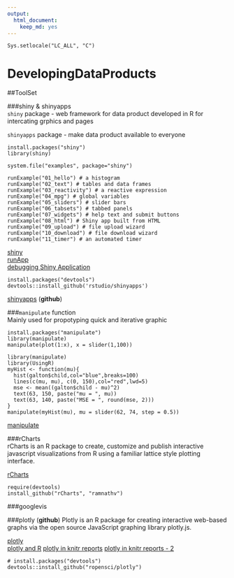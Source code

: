 ```yaml
---
output: 
  html_document: 
    keep_md: yes
---
```


```{r echo=FALSE}
Sys.setlocale("LC_ALL", "C")
```

# DevelopingDataProducts
##ToolSet

###shiny & shinyapps  
`shiny` package - web framework for data product developed in R for intercating grphics and pages

`shinyapps` package - make data product available to everyone


```{r eval=FALSE}
install.packages("shiny")
library(shiny)

system.file("examples", package="shiny")

runExample("01_hello") # a histogram
runExample("02_text") # tables and data frames
runExample("03_reactivity") # a reactive expression
runExample("04_mpg") # global variables
runExample("05_sliders") # slider bars
runExample("06_tabsets") # tabbed panels
runExample("07_widgets") # help text and submit buttons
runExample("08_html") # Shiny app built from HTML
runExample("09_upload") # file upload wizard
runExample("10_download") # file download wizard
runExample("11_timer") # an automated timer
```

[shiny](http://shiny.rstudio.com/)  
[runApp](http://shiny.rstudio.com/reference/shiny/latest/runApp.html)  
[debugging Shiny Application](http://shiny.rstudio.com/articles/debugging.html)  


```{r eval=FALSE}
install.packages("devtools")
devtools::install_github('rstudio/shinyapps')
```

 [shinyapps](https://www.shinyapps.io/)
 (__github__)
 
 ###`manipulate` function  
 Mainly used for propotyping quick and iterative graphic
 
 ```{r eval=FALSE}
install.packages("manipulate")
library(manipulate)
manipulate(plot(1:x), x = slider(1,100))
```

```{r eval=FALSE}
library(manipulate)
library(UsingR)
myHist <- function(mu){
  hist(galton$child,col="blue",breaks=100)
  lines(c(mu, mu), c(0, 150),col="red",lwd=5)
  mse <- mean((galton$child - mu)^2)
  text(63, 150, paste("mu = ", mu))
  text(63, 140, paste("MSE = ", round(mse, 2)))
}
manipulate(myHist(mu), mu = slider(62, 74, step = 0.5))
```

 [manipulate](https://support.rstudio.com/hc/en-us/articles/200551906-Interactive-Plotting-with-Manipulate)
 
###rCharts  
rCharts is an R package to create, customize and publish interactive javascript visualizations from R using a familiar lattice style plotting interface.

[rCharts](http://ramnathv.github.io/rCharts/)

```{r eval=FALSE}
require(devtools)
install_github("rCharts", "ramnathv")
```

###googlevis

###plotly (__github__)
Plotly is an R package for creating interactive web-based graphs via the open source JavaScript graphing library plotly.js.

[plotly](https://plot.ly/)  
[plotly and R](https://plot.ly/r/)
[plotly in knitr reports](https://plot.ly/r/knitr/)
[plotly in knitr reports - 2](http://www.r-bloggers.com/plot-with-ggplot2-and-plotly-within-knitr-reports/)

```{r eval=FALSE}
# install.packages("devtools")
devtools::install_github("ropensci/plotly")
```

